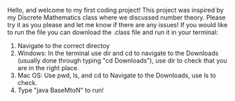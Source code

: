 Hello, and welcome to my first coding project!
This project was inspired by my Discrete Mathematics class where we discussed number theory.
Please try it as you please and let me know if there are any issues!
If you would like to run the file you can download the .class file and run it in your terminal:
 1. Navigate to the correct directoy
 2. Windows: In the terminal use dir and cd to navigate to the Downloads (usually done through typing "cd Downloads"), use dir to check that you are in the right place.
 3. Mac OS: Use pwd, ls, and cd to Navigate to the Downloads, use ls to check.
 4. Type "java BaseMtoN" to run!
